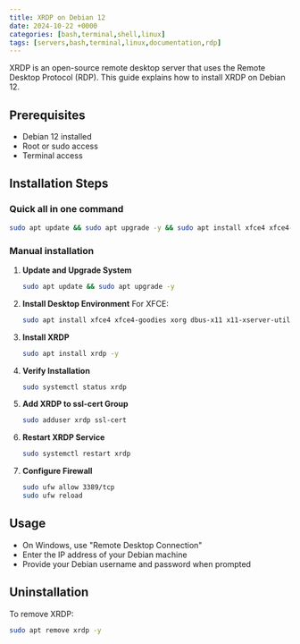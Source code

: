 ```yaml
---
title: XRDP on Debian 12
date: 2024-10-22 +0000
categories: [bash,terminal,shell,linux]
tags: [servers,bash,terminal,linux,documentation,rdp]
---
```


XRDP is an open-source remote desktop server that uses the Remote Desktop Protocol (RDP). This guide explains how to install XRDP on Debian 12.

## Prerequisites

- Debian 12 installed
- Root or sudo access
- Terminal access

## Installation Steps

### Quick all in one command

```bash
sudo apt update && sudo apt upgrade -y && sudo apt install xfce4 xfce4-goodies xorg dbus-x11 x11-xserver-utils -y && sudo apt install xrdp -y && sudo adduser xrdp ssl-cert && sudo systemctl restart xrdp
```

### Manual installation
1. **Update and Upgrade System**
   ```bash
   sudo apt update && sudo apt upgrade -y
   ```

2. **Install Desktop Environment**
   For XFCE:
   ```bash
   sudo apt install xfce4 xfce4-goodies xorg dbus-x11 x11-xserver-utils -y
   ```

3. **Install XRDP**
   ```bash
   sudo apt install xrdp -y
   ```

4. **Verify Installation**
   ```bash
   sudo systemctl status xrdp
   ```

5. **Add XRDP to ssl-cert Group**
   ```bash
   sudo adduser xrdp ssl-cert
   ```

6. **Restart XRDP Service**
   ```bash
   sudo systemctl restart xrdp
   ```

7. **Configure Firewall**
   ```bash
   sudo ufw allow 3389/tcp
   sudo ufw reload
   ```

## Usage

- On Windows, use "Remote Desktop Connection"
- Enter the IP address of your Debian machine
- Provide your Debian username and password when prompted

## Uninstallation

To remove XRDP:

```bash
sudo apt remove xrdp -y
```

